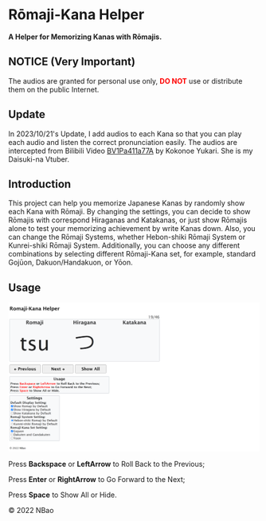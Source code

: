 # Rōmaji-Kana Helper
**A Helper for Memorizing Kanas with Rōmajis.**

## NOTICE (Very Important)

The audios are granted for personal use only, <b style="color:red">DO NOT</b> use or distribute them on the public Internet.

## Update

In 2023/10/21's Update, I add audios to each Kana so that you can play each audio and listen the correct pronunciation easily. The audios are intercepted from Bilibili Video [BV1Pa411a77A](https://www.bilibili.com/video/BV1Pa411a77A) by Kokonoe Yukari. She is my Daisuki-na Vtuber.

## Introduction

This project can help you memorize Japanese Kanas by randomly show each Kana with Rōmaji. By changing the settings, you can decide to show Rōmajis with correspond Hiraganas and Katakanas, or just show Rōmajis alone to test your memorizing achievement by write Kanas down. Also, you can change the Rōmaji Systems, whether Hebon-shiki Rōmaji System or Kunrei-shiki Rōmaji System. Additionally, you can choose any different combinations by selecting different Rōmaji-Kana set, for example, standard Gojūon, Dakuon/Handakuon, or Yōon.

## Usage

![interface](./images/interface.png)

Press **Backspace** or **LeftArrow** to Roll Back to the Previous;

Press **Enter** or **RightArrow** to Go Forward to the Next;

Press **Space** to Show All or Hide.

© 2022 NBao
